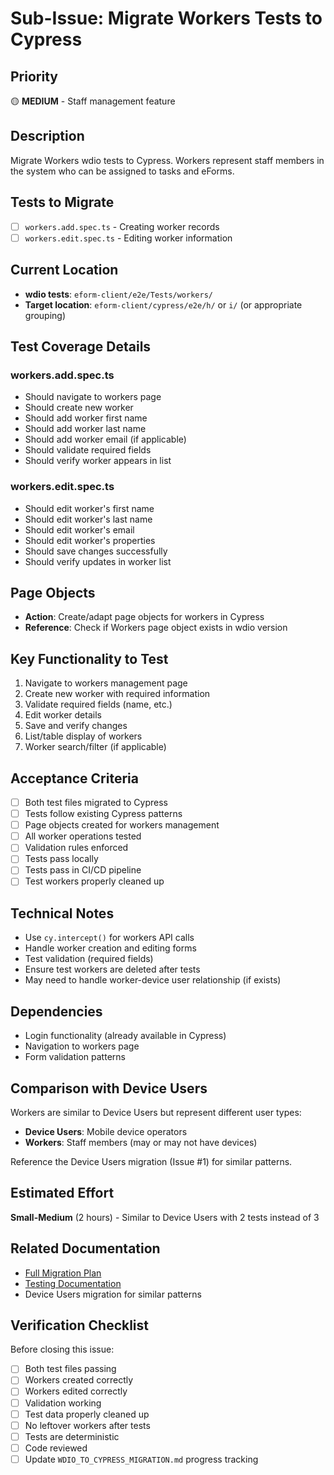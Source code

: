 # Sub-Issue: Migrate Workers Tests to Cypress

## Priority
🟡 **MEDIUM** - Staff management feature

## Description
Migrate Workers wdio tests to Cypress. Workers represent staff members in the system who can be assigned to tasks and eForms.

## Tests to Migrate

- [ ] `workers.add.spec.ts` - Creating worker records
- [ ] `workers.edit.spec.ts` - Editing worker information

## Current Location
- **wdio tests**: `eform-client/e2e/Tests/workers/`
- **Target location**: `eform-client/cypress/e2e/h/` or `i/` (or appropriate grouping)

## Test Coverage Details

### workers.add.spec.ts
- Should navigate to workers page
- Should create new worker
- Should add worker first name
- Should add worker last name
- Should add worker email (if applicable)
- Should validate required fields
- Should verify worker appears in list

### workers.edit.spec.ts
- Should edit worker's first name
- Should edit worker's last name
- Should edit worker's email
- Should edit worker's properties
- Should save changes successfully
- Should verify updates in worker list

## Page Objects
- **Action**: Create/adapt page objects for workers in Cypress
- **Reference**: Check if Workers page object exists in wdio version

## Key Functionality to Test
1. Navigate to workers management page
2. Create new worker with required information
3. Validate required fields (name, etc.)
4. Edit worker details
5. Save and verify changes
6. List/table display of workers
7. Worker search/filter (if applicable)

## Acceptance Criteria
- [ ] Both test files migrated to Cypress
- [ ] Tests follow existing Cypress patterns
- [ ] Page objects created for workers management
- [ ] All worker operations tested
- [ ] Validation rules enforced
- [ ] Tests pass locally
- [ ] Tests pass in CI/CD pipeline
- [ ] Test workers properly cleaned up

## Technical Notes
- Use `cy.intercept()` for workers API calls
- Handle worker creation and editing forms
- Test validation (required fields)
- Ensure test workers are deleted after tests
- May need to handle worker-device user relationship (if exists)

## Dependencies
- Login functionality (already available in Cypress)
- Navigation to workers page
- Form validation patterns

## Comparison with Device Users
Workers are similar to Device Users but represent different user types:
- **Device Users**: Mobile device operators
- **Workers**: Staff members (may or may not have devices)

Reference the Device Users migration (Issue #1) for similar patterns.

## Estimated Effort
**Small-Medium** (2 hours) - Similar to Device Users with 2 tests instead of 3

## Related Documentation
- [Full Migration Plan](../WDIO_TO_CYPRESS_MIGRATION.md)
- [Testing Documentation](../eform-client/TESTING.md)
- Device Users migration for similar patterns

## Verification Checklist
Before closing this issue:
- [ ] Both test files passing
- [ ] Workers created correctly
- [ ] Workers edited correctly
- [ ] Validation working
- [ ] Test data properly cleaned up
- [ ] No leftover workers after tests
- [ ] Tests are deterministic
- [ ] Code reviewed
- [ ] Update `WDIO_TO_CYPRESS_MIGRATION.md` progress tracking
